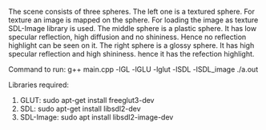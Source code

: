 The scene consists of three spheres.
The left one is a textured sphere. For texture an image is mapped on the sphere. For loading the image as texture SDL-Image library is used.
The middle sphere is a plastic sphere. It has low specular reflection, high diffusion and no shininess. Hence no reflection highlight can be seen on it.
The right sphere is a glossy sphere. It has high specular reflection and high shininess. hence it has the refection highlight.

Command to run:
g++ main.cpp -lGL -lGLU -lglut -lSDL -lSDL_image
./a.out

Libraries required:
1. GLUT: sudo apt-get install freeglut3-dev
2. SDL: sudo apt-get install libsdl2-dev
3. SDL-Image: sudo apt install libsdl2-image-dev

